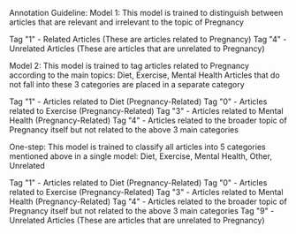 Annotation Guideline:
Model 1:
This model is trained to distinguish between articles that are relevant and irrelevant to the topic of Pregnancy 

Tag "1" - Related Articles (These are articles related to Pregnancy)
Tag "4" - Unrelated Articles (These are articles that are unrelated to Pregnancy)


Model 2:
This model is trained to tag articles related to Pregnancy according to the main topics: Diet, Exercise, Mental Health
Articles that do not fall into these 3 categories are placed in a separate category 

Tag "1" - Articles related to Diet (Pregnancy-Related)
Tag "0" - Articles related to Exercise (Pregnancy-Related)
Tag "3" - Articles related to Mental Health (Pregnancy-Related)
Tag "4" - Articles related to the broader topic of Pregnancy itself but not related to the above 3 main categories

One-step:
This model is trained to classify all articles into 5 categories mentioned above in a single model: Diet, Exercise, Mental Health, Other, Unrelated

Tag "1" - Articles related to Diet (Pregnancy-Related)
Tag "0" - Articles related to Exercise (Pregnancy-Related)
Tag "3" - Articles related to Mental Health (Pregnancy-Related)
Tag "4" - Articles related to the broader topic of Pregnancy itself but not related to the above 3 main categories
Tag "9" - Unrelated Articles (These are articles that are unrelated to Pregnancy)